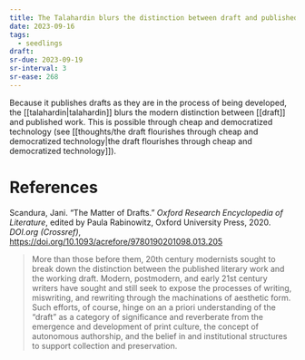```yaml
---
title: The Talahardin blurs the distinction between draft and published work
date: 2023-09-16
tags:
  - seedlings
draft:
sr-due: 2023-09-19
sr-interval: 3
sr-ease: 268
---
```

Because it publishes drafts as they are in the process of being developed, the [[talahardin|talahardin]] blurs the modern distinction between [[draft]] and published work. This is possible through cheap and democratized technology (see [[thoughts/the draft flourishes through cheap and democratized technology|the draft flourishes through cheap and democratized technology]]).

# References

Scandura, Jani. “The Matter of Drafts.” _Oxford Research Encyclopedia of Literature_, edited by Paula Rabinowitz, Oxford University Press, 2020. _DOI.org (Crossref)_, https://doi.org/10.1093/acrefore/9780190201098.013.205

>More than those before them, 20th century modernists sought to break down the distinction between the published literary work and the working draft. Modern, postmodern, and early 21st century writers have sought and still seek to expose the processes of writing, miswriting, and rewriting through the machinations of aesthetic form. Such efforts, of course, hinge on an a priori understanding of the “draft” as a category of significance and reverberate from the emergence and development of print culture, the concept of autonomous authorship, and the belief in and institutional structures to support collection and preservation.